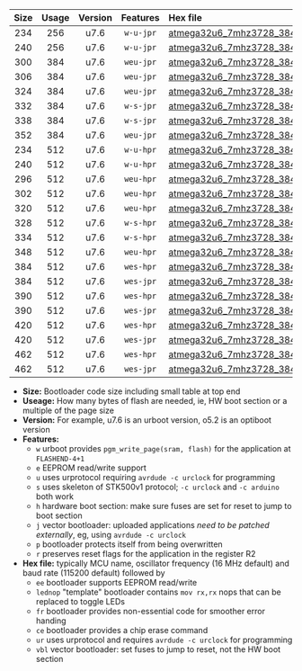 |Size|Usage|Version|Features|Hex file|
|:-:|:-:|:-:|:-:|:--|
|234|256|u7.6|`w-u-jpr`|[atmega32u6_7mhz3728_38400bps_ur_vbl.hex](https://raw.githubusercontent.com/stefanrueger/urboot/main/atmega32u6_7mhz3728_38400bps_ur_vbl.hex)|
|240|256|u7.6|`w-u-jpr`|[atmega32u6_7mhz3728_38400bps_lednop_ur_vbl.hex](https://raw.githubusercontent.com/stefanrueger/urboot/main/atmega32u6_7mhz3728_38400bps_lednop_ur_vbl.hex)|
|300|384|u7.6|`weu-jpr`|[atmega32u6_7mhz3728_38400bps_ee_ur_vbl.hex](https://raw.githubusercontent.com/stefanrueger/urboot/main/atmega32u6_7mhz3728_38400bps_ee_ur_vbl.hex)|
|306|384|u7.6|`weu-jpr`|[atmega32u6_7mhz3728_38400bps_ee_lednop_ur_vbl.hex](https://raw.githubusercontent.com/stefanrueger/urboot/main/atmega32u6_7mhz3728_38400bps_ee_lednop_ur_vbl.hex)|
|324|384|u7.6|`weu-jpr`|[atmega32u6_7mhz3728_38400bps_ee_lednop_fr_ur_vbl.hex](https://raw.githubusercontent.com/stefanrueger/urboot/main/atmega32u6_7mhz3728_38400bps_ee_lednop_fr_ur_vbl.hex)|
|332|384|u7.6|`w-s-jpr`|[atmega32u6_7mhz3728_38400bps_vbl.hex](https://raw.githubusercontent.com/stefanrueger/urboot/main/atmega32u6_7mhz3728_38400bps_vbl.hex)|
|338|384|u7.6|`w-s-jpr`|[atmega32u6_7mhz3728_38400bps_lednop_vbl.hex](https://raw.githubusercontent.com/stefanrueger/urboot/main/atmega32u6_7mhz3728_38400bps_lednop_vbl.hex)|
|352|384|u7.6|`weu-jpr`|[atmega32u6_7mhz3728_38400bps_ee_lednop_fr_ce_ur_vbl.hex](https://raw.githubusercontent.com/stefanrueger/urboot/main/atmega32u6_7mhz3728_38400bps_ee_lednop_fr_ce_ur_vbl.hex)|
|234|512|u7.6|`w-u-hpr`|[atmega32u6_7mhz3728_38400bps_ur.hex](https://raw.githubusercontent.com/stefanrueger/urboot/main/atmega32u6_7mhz3728_38400bps_ur.hex)|
|240|512|u7.6|`w-u-hpr`|[atmega32u6_7mhz3728_38400bps_lednop_ur.hex](https://raw.githubusercontent.com/stefanrueger/urboot/main/atmega32u6_7mhz3728_38400bps_lednop_ur.hex)|
|296|512|u7.6|`weu-hpr`|[atmega32u6_7mhz3728_38400bps_ee_ur.hex](https://raw.githubusercontent.com/stefanrueger/urboot/main/atmega32u6_7mhz3728_38400bps_ee_ur.hex)|
|302|512|u7.6|`weu-hpr`|[atmega32u6_7mhz3728_38400bps_ee_lednop_ur.hex](https://raw.githubusercontent.com/stefanrueger/urboot/main/atmega32u6_7mhz3728_38400bps_ee_lednop_ur.hex)|
|320|512|u7.6|`weu-hpr`|[atmega32u6_7mhz3728_38400bps_ee_lednop_fr_ur.hex](https://raw.githubusercontent.com/stefanrueger/urboot/main/atmega32u6_7mhz3728_38400bps_ee_lednop_fr_ur.hex)|
|328|512|u7.6|`w-s-hpr`|[atmega32u6_7mhz3728_38400bps.hex](https://raw.githubusercontent.com/stefanrueger/urboot/main/atmega32u6_7mhz3728_38400bps.hex)|
|334|512|u7.6|`w-s-hpr`|[atmega32u6_7mhz3728_38400bps_lednop.hex](https://raw.githubusercontent.com/stefanrueger/urboot/main/atmega32u6_7mhz3728_38400bps_lednop.hex)|
|348|512|u7.6|`weu-hpr`|[atmega32u6_7mhz3728_38400bps_ee_lednop_fr_ce_ur.hex](https://raw.githubusercontent.com/stefanrueger/urboot/main/atmega32u6_7mhz3728_38400bps_ee_lednop_fr_ce_ur.hex)|
|384|512|u7.6|`wes-hpr`|[atmega32u6_7mhz3728_38400bps_ee.hex](https://raw.githubusercontent.com/stefanrueger/urboot/main/atmega32u6_7mhz3728_38400bps_ee.hex)|
|384|512|u7.6|`wes-jpr`|[atmega32u6_7mhz3728_38400bps_ee_vbl.hex](https://raw.githubusercontent.com/stefanrueger/urboot/main/atmega32u6_7mhz3728_38400bps_ee_vbl.hex)|
|390|512|u7.6|`wes-hpr`|[atmega32u6_7mhz3728_38400bps_ee_lednop.hex](https://raw.githubusercontent.com/stefanrueger/urboot/main/atmega32u6_7mhz3728_38400bps_ee_lednop.hex)|
|390|512|u7.6|`wes-jpr`|[atmega32u6_7mhz3728_38400bps_ee_lednop_vbl.hex](https://raw.githubusercontent.com/stefanrueger/urboot/main/atmega32u6_7mhz3728_38400bps_ee_lednop_vbl.hex)|
|420|512|u7.6|`wes-hpr`|[atmega32u6_7mhz3728_38400bps_ee_lednop_fr.hex](https://raw.githubusercontent.com/stefanrueger/urboot/main/atmega32u6_7mhz3728_38400bps_ee_lednop_fr.hex)|
|420|512|u7.6|`wes-jpr`|[atmega32u6_7mhz3728_38400bps_ee_lednop_fr_vbl.hex](https://raw.githubusercontent.com/stefanrueger/urboot/main/atmega32u6_7mhz3728_38400bps_ee_lednop_fr_vbl.hex)|
|462|512|u7.6|`wes-hpr`|[atmega32u6_7mhz3728_38400bps_ee_lednop_fr_ce.hex](https://raw.githubusercontent.com/stefanrueger/urboot/main/atmega32u6_7mhz3728_38400bps_ee_lednop_fr_ce.hex)|
|462|512|u7.6|`wes-jpr`|[atmega32u6_7mhz3728_38400bps_ee_lednop_fr_ce_vbl.hex](https://raw.githubusercontent.com/stefanrueger/urboot/main/atmega32u6_7mhz3728_38400bps_ee_lednop_fr_ce_vbl.hex)|

- **Size:** Bootloader code size including small table at top end
- **Useage:** How many bytes of flash are needed, ie, HW boot section or a multiple of the page size
- **Version:** For example, u7.6 is an urboot version, o5.2 is an optiboot version
- **Features:**
  + `w` urboot provides `pgm_write_page(sram, flash)` for the application at `FLASHEND-4+1`
  + `e` EEPROM read/write support
  + `u` uses urprotocol requiring `avrdude -c urclock` for programming
  + `s` uses skeleton of STK500v1 protocol; `-c urclock` and `-c arduino` both work
  + `h` hardware boot section: make sure fuses are set for reset to jump to boot section
  + `j` vector bootloader: uploaded applications *need to be patched externally*, eg, using `avrdude -c urclock`
  + `p` bootloader protects itself from being overwritten
  + `r` preserves reset flags for the application in the register R2
- **Hex file:** typically MCU name, oscillator frequency (16 MHz default) and baud rate (115200 default) followed by
  + `ee` bootloader supports EEPROM read/write
  + `lednop` "template" bootloader contains `mov rx,rx` nops that can be replaced to toggle LEDs
  + `fr` bootloader provides non-essential code for smoother error handing
  + `ce` bootloader provides a chip erase command
  + `ur` uses urprotocol and requires `avrdude -c urclock` for programming
  + `vbl` vector bootloader: set fuses to jump to reset, not the HW boot section
